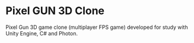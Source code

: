 # Pixel GUN 3D Clone

Pixel Gun 3D game clone (multiplayer FPS game) developed for study with Unity Engine, C# and Photon.
